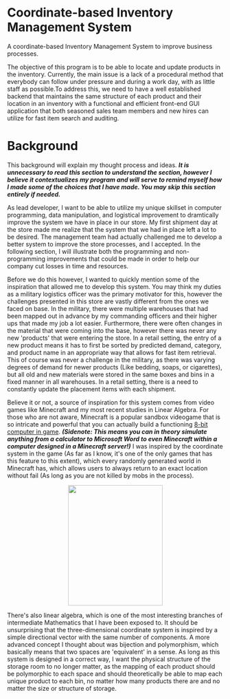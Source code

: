 # Coordinate-based Inventory Management System 
 A coordinate-based Inventory Management System to improve business processes.

The objective of this program is to be able to locate and update products in the inventory. Currently, the main issue is a lack of a procedural method that everybody can follow under pressure and during a work day, with as little staff as possible.To address this, we need to have a well established backend that maintains the same structure of each product and their location in an inventory with a functional and efficient front-end GUI application that both seasoned sales team members and new hires can utilize for fast item search and auditing.

# Background
This background will explain my thought process and ideas. ***It is unnecessary to read this section to understand the section, however I believe it contextualizes my program and will serve to remind myself how I made some of the choices that I have made. You may skip this section entirely if needed.***

As lead developer, I want to be able to utilize my unique skillset in computer programming, data manipulation, and logistical improvement to dramtically improve the system we have in place in our store. My first shipment day at the store made me realize that the system that we had in place left a lot to be desired. The management team had actually challenged me to develop a better system to improve the store processes, and I accepted. In the following section, I will illustrate both the programming and non-programming improvements that could be made in order to help our company cut losses in time and resources.

Before we do this however, I wanted to quickly mention some of the inspiration that allowed me to develop this system. You may think my duties as a military logistics officer was the primary motivator for this, however the challenges presented in this store are vastly different from the ones we faced on base. In the military, there were multiple warehouses that had been mapped out in advance by my commanding officers and their higher ups that made my job a lot easier. Furthermore, there were often changes in the material that were coming into the base, however there was never any new 'products' that were entering the store. In a retail setting, the entry of a new product means it has to first be sorted by predicted demand, category, and product name in an appropriate way that allows for fast item retrieval. This of course was never a challenge in the military, as there was varying degrees of demand for newer products (Like bedding, soaps, or cigarettes), but all old and new materials were stored in the same boxes and bins in a fixed manner in all warehouses. In a retail setting, there is a need to constantly update the placement items with each shipment.   

Believe it or not, a source of inspiration for this system comes from video games like Minecraft and my most recent studies in Linear Algebra. For those who are not aware, Minecraft is a popular sandbox videogame that is so intricate and powerful that you can actually build a functioning [8-bit computer in game](https://www.minecraftforum.net/forums/minecraft-java-edition/redstone-discussion-and/redstone-creations/3043582-8-bit-computer-turing-complete). ***(Sidenote: This means you can in theory simulate anything from a calculator to Microsoft Word to even Minecraft within a computer designed in a Minecraft server!)*** I was inspired by the coordinate system in the game (As far as I know, it's one of the only games that has this feature to this extent), which every randomly generated world in Minecraft has, which allows users to always return to an exact location without fail (As long as you are not killed by mobs in the process).

<p align="center">
  <img src="https://github.com/Coordinate-based-Inventory-Management-System-/images/download.jpg" width="220" height="280">
<p/>


There's also linear algebra, which is one of the most interesting branches of intermediate Mathematics that I have been exposed to. It should be unsurprising that the three-dimensional coordinate system is inspired by a simple directional vector with the same number of components. A more advanced concept I thought about was bijection and polymorphism, which basically means that two spaces are 'equivalent' in a sense. As long as this system is designed in a correct way, I want the physical structure of the storage room to no longer matter, as the mapping of each product should be polymorphic to each space and should theoretically be able to map each unique product to each bin, no matter how many products there are and no matter the size or structure of storage. 
